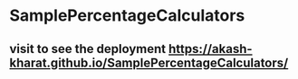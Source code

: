 # SamplePercentageCalculators

## visit to see the deployment https://akash-kharat.github.io/SamplePercentageCalculators/
